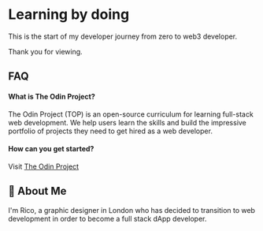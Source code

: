 
# Learning by doing 

This is the start of my developer journey from zero to web3 developer.

Thank you for viewing.






## FAQ

#### What is The Odin Project?

The Odin Project (TOP) is an open-source curriculum for learning full-stack web development. We help users learn the skills and build the impressive portfolio of projects they need to get hired as a web developer.

#### How can you get started?

Visit [The Odin Project](https://theodinproject.com)


## 🚀 About Me
I'm Rico, a graphic designer in London who has decided to transition to web development in order to become a full stack dApp developer.


